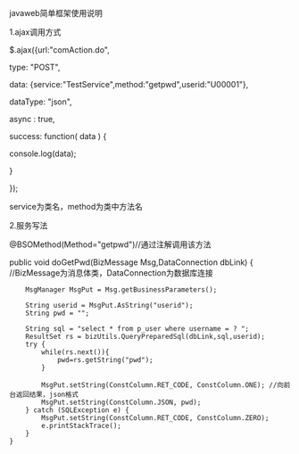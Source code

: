 javaweb简单框架使用说明

1.ajax调用方式

$.ajax({url:"comAction.do",

type: "POST",

data: {service:"TestService",method:"getpwd",userid:"U00001"},

dataType: "json",

async : true,

success: function( data ) {

console.log(data);

}

});
      
 service为类名，method为类中方法名
 
 2.服务写法

 @BSOMethod(Method="getpwd")//通过注解调用该方法

 
public  void doGetPwd(BizMessage Msg,DataConnection dbLink) {  //BizMessage为消息体类，DataConnection为数据库连接
	
		MsgManager MsgPut = Msg.getBusinessParameters();
		
		String userid = MsgPut.AsString("userid");
		String pwd = "";
		
		String sql = "select * from p_user where username = ? ";
		ResultSet rs = bizUtils.QueryPreparedSql(dbLink,sql,userid);
        try {
			while(rs.next()){
				pwd=rs.getString("pwd");
			}
			
			MsgPut.setString(ConstColumn.RET_CODE, ConstColumn.ONE); //向前台返回结果，json格式
	        MsgPut.setString(ConstColumn.JSON, pwd);
		} catch (SQLException e) {
			MsgPut.setString(ConstColumn.RET_CODE, ConstColumn.ZERO);
			e.printStackTrace();
		}
	}
